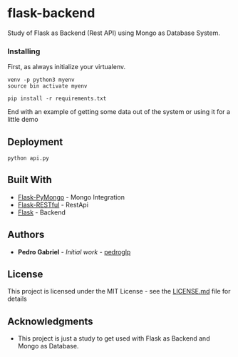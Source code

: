 # flask-backend
Study of Flask as Backend (Rest API) using Mongo as Database System.

### Installing

First, as always initialize your virtualenv.

```
venv -p python3 myenv
source bin activate myenv
```

```
pip install -r requirements.txt
```

End with an example of getting some data out of the system or using it for a little demo

## Deployment

```
python api.py
```

## Built With

* [Flask-PyMongo](https://github.com/mongodb/mongo-python-driver/) - Mongo Integration
* [Flask-RESTful](https://github.com/flask-restful/flask-restful) - RestApi
* [Flask](https://github.com/pallets/flask/tree/master/flask) - Backend


## Authors

* **Pedro Gabriel** - *Initial work* - [pedroglp](https://github.com/pedroglp)

## License

This project is licensed under the MIT License - see the [LICENSE.md](LICENSE.md) file for details

## Acknowledgments

* This project is just a study to get used with Flask as Backend and Mongo as Database.
